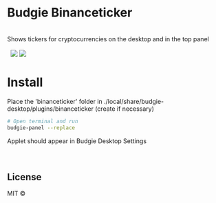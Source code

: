 # Budgie Binanceticker
<br/>
Shows tickers for cryptocurrencies on the desktop and in the top panel<br/><br/>  

<img src="https://raw.githubusercontent.com/JonCGroberg/budgie-binanceticker/master/media/desktop.gif"/>
<img src="https://raw.githubusercontent.com/JonCGroberg/budgie-binanceticker/master/media/topbar.gif"/>


# Install

Place the 'binanceticker' folder in ./local/share/budgie-desktop/plugins/binanceticker (create if necessary)
```bash
# Open terminal and run
budgie-panel --replace 
```
Applet should appear in Budgie Desktop Settings  
<br/><br/> 

## License


MIT ©
